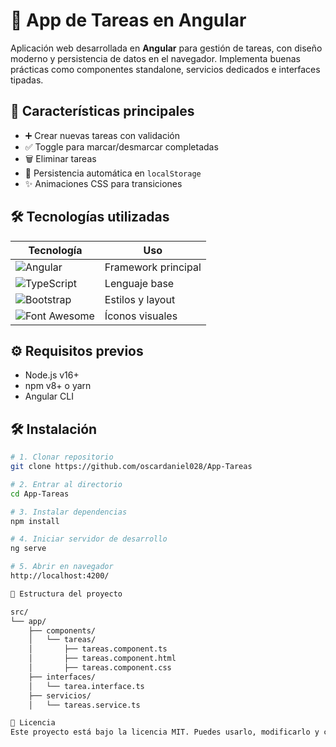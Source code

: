# 📝 App de Tareas en Angular

Aplicación web desarrollada en **Angular** para gestión de tareas, con diseño moderno y persistencia de datos en el navegador. Implementa buenas prácticas como componentes standalone, servicios dedicados e interfaces tipadas.

## 🚀 Características principales

- ➕ Crear nuevas tareas con validación
- ✅ Toggle para marcar/desmarcar completadas
- 🗑️ Eliminar tareas
- 🔄 Persistencia automática en `localStorage`
- ✨ Animaciones CSS para transiciones


## 🛠 Tecnologías utilizadas

| Tecnología | Uso |
|------------|-----|
| ![Angular](https://img.shields.io/badge/Angular-DD0031?style=for-the-badge&logo=angular&logoColor=white) | Framework principal |
| ![TypeScript](https://img.shields.io/badge/TypeScript-007ACC?style=for-the-badge&logo=typescript&logoColor=white) | Lenguaje base |
| ![Bootstrap](https://img.shields.io/badge/Bootstrap-563D7C?style=for-the-badge&logo=bootstrap&logoColor=white) | Estilos y layout |
| ![Font Awesome](https://img.shields.io/badge/Font_Awesome-339AF0?style=for-the-badge&logo=fontawesome&logoColor=white) | Íconos visuales |

## ⚙️ Requisitos previos

- Node.js v16+
- npm v8+ o yarn
- Angular CLI

## 🛠 Instalación

```bash
# 1. Clonar repositorio
git clone https://github.com/oscardaniel028/App-Tareas

# 2. Entrar al directorio
cd App-Tareas

# 3. Instalar dependencias
npm install

# 4. Iniciar servidor de desarrollo
ng serve

# 5. Abrir en navegador
http://localhost:4200/

📁 Estructura del proyecto

src/
└── app/
    ├── components/
    │   └── tareas/
    │       ├── tareas.component.ts
    │       ├── tareas.component.html
    │       ├── tareas.component.css
    ├── interfaces/
    │   └── tarea.interface.ts
    ├── servicios/
    │   └── tareas.service.ts

📄 Licencia
Este proyecto está bajo la licencia MIT. Puedes usarlo, modificarlo y compartirlo libremente.


